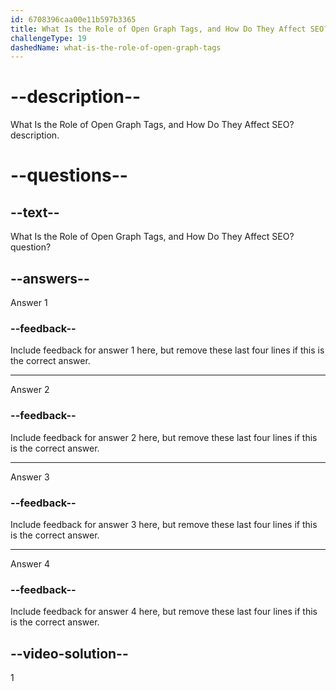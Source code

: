 ```yaml
---
id: 6708396caa00e11b597b3365
title: What Is the Role of Open Graph Tags, and How Do They Affect SEO?
challengeType: 19
dashedName: what-is-the-role-of-open-graph-tags
---
```


# --description--

What Is the Role of Open Graph Tags, and How Do They Affect SEO? description.

# --questions--

## --text--

What Is the Role of Open Graph Tags, and How Do They Affect SEO? question?

## --answers--

Answer 1

### --feedback--

Include feedback for answer 1 here, but remove these last four lines if this is the correct answer.

---

Answer 2

### --feedback--

Include feedback for answer 2 here, but remove these last four lines if this is the correct answer.

---

Answer 3

### --feedback--

Include feedback for answer 3 here, but remove these last four lines if this is the correct answer.

---

Answer 4

### --feedback--

Include feedback for answer 4 here, but remove these last four lines if this is the correct answer.

## --video-solution--

1

